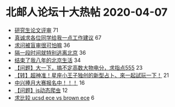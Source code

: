 # 北邮人论坛十大热帖 2020-04-07

- [研究生论文评审](https://bbs.byr.cn/article/Paper/39345) 71
- [真诚求各位同学给我一点工作建议](https://bbs.byr.cn/article/Job/2083486) 67
- [求问被盲审很可怕嘛](https://bbs.byr.cn/article/Talking/6190482) 36
- [隔一段时间就特别逃离北京](https://bbs.byr.cn/article/WorkLife/1142834) 36
- [结束了我八年的北京生活](https://bbs.byr.cn/article/Feeling/2924255) 34
- [【问题】大一下，搞不定高数大物电分，求指点555](https://bbs.byr.cn/article/StudyShare/196231) 23
- [【转】超神准！星座小王子独创的新型占卜、來一起試玩一下！](https://bbs.byr.cn/article/Constellations/326533) 21
- [中兴捧月大赛报名中！！！](https://bbs.byr.cn/article/ACM_ICPC/98936) 16
- [【问题】js动态爬虫](https://bbs.byr.cn/article/Python/25012) 12
- [求比较 ucsd ece vs brown ece](https://bbs.byr.cn/article/GoAbroad/369816) 6


